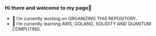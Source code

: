### Hi there and welcome to my page👋

- 🔭 I’m currently working on ORGANIZING THIS REPOSITORY.
- 🌱 I’m currently learning AWS, GOLANG, SOLIDITY AND QUANTUM COMPUTING.
